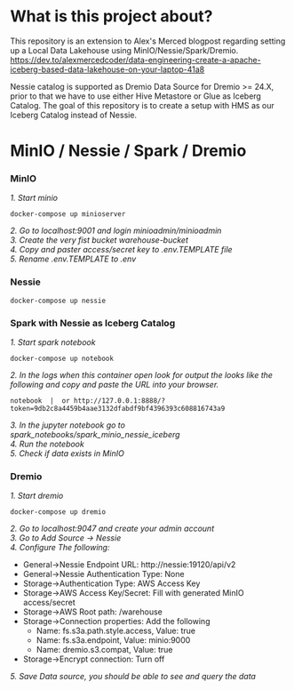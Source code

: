 # What is this project about?

This repository is an extension to Alex's Merced blogpost regarding setting
up a Local Data Lakehouse using MinIO/Nessie/Spark/Dremio.   
https://dev.to/alexmercedcoder/data-engineering-create-a-apache-iceberg-based-data-lakehouse-on-your-laptop-41a8

Nessie catalog is supported as Dremio Data Source for Dremio >= 24.X, 
prior to that we have to use either Hive Metastore or Glue as Iceberg Catalog.
The goal of this repository is to create a setup with HMS as our Iceberg Catalog instead of Nessie.

# MinIO / Nessie / Spark / Dremio
### MinIO 

*1. Start minio*  
```buildoutcfg
docker-compose up minioserver
```
*2. Go to localhost:9001 and login minioadmin/minioadmin*  
*3. Create the very fist bucket warehouse-bucket*  
*4. Copy and paster access/secret key to .env.TEMPLATE file*  
*5. Rename .env.TEMPLATE to .env*

### Nessie
```buildoutcfg
docker-compose up nessie
```

### Spark with Nessie as Iceberg Catalog
*1. Start spark notebook*  
```buildoutcfg
docker-compose up notebook
```
*2. In the logs when this container open look for output the looks
 like the following and copy and paste the URL into your browser.*
 ```buildoutcfg
notebook  |  or http://127.0.0.1:8888/?token=9db2c8a4459b4aae3132dfabdf9bf4396393c608816743a9
```
*3. In the jupyter notebook go to spark_notebooks/spark_minio_nessie_iceberg*  
*4. Run the notebook*   
*5. Check if data exists in MinIO*

### Dremio
*1. Start dremio*
```buildoutcfg
docker-compose up dremio
```
*2. Go to localhost:9047 and create your admin account*  
*3. Go to Add Source -> Nessie*  
*4. Configure The following:*
- General->Nessie Endpoint URL: http://nessie:19120/api/v2
- General->Nessie Authentication Type: None
- Storage->Authentication Type: AWS Access Key
- Storage->AWS Access Key/Secret: Fill with generated MinIO access/secret
- Storage->AWS Root path: /warehouse
- Storage->Connection properties: Add the following
  - Name: fs.s3a.path.style.access, Value: true
  - Name: fs.s3a.endpoint, Value: minio:9000
  - Name: dremio.s3.compat, Value: true
- Storage->Encrypt connection: Turn off  

*5. Save Data source, you should be able to see and query the data*

